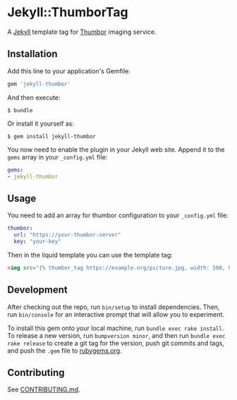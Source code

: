 # Jekyll::ThumborTag

A [Jekyll](https://jekyllrb.com/) template tag for [Thumbor](https://github.com/thumbor/thumbor) imaging service.

## Installation

Add this line to your application's Gemfile:

```ruby
gem 'jekyll-thumbor'
```

And then execute:

```
$ bundle
```

Or install it yourself as:

```
$ gem install jekyll-thumbor
```

You now need to enable the plugin in your Jekyll web site. Append it to the `gems` array in your `_config.yml` file:

```yaml
gems:
- jekyll-thumbor
```

## Usage

You need to add an array for thumbor configuration to your `_config.yml` file:

```yaml
thumbor:
  url: "https://your-thumbor-server"
  key: "your-key"
```

Then in the liquid template you can use the template tag:

```html
<img src="{% thumbor_tag https://example.org/picture.jpg, width: 500, height: 500 %}"
```

## Development

After checking out the repo, run `bin/setup` to install dependencies. Then, run `bin/console` for an interactive prompt that will allow you to experiment.

To install this gem onto your local machine, run `bundle exec rake install`. To release a new version, run `bumpversion minor`, and then run `bundle exec rake release` to create a git tag for the version, push git commits and tags, and push the `.gem` file to [rubygems.org](https://rubygems.org).

## Contributing

See [CONTRIBUTING.md](CONTRIBUTING.md).
